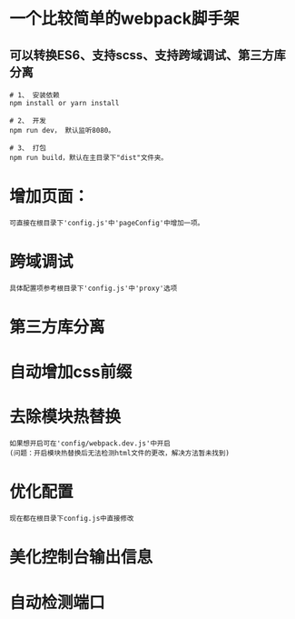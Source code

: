 # 一个比较简单的webpack脚手架

## 可以转换ES6、支持scss、支持跨域调试、第三方库分离

```
# 1、 安装依赖
npm install or yarn install

# 2、 开发
npm run dev， 默认监听8080。

# 3、 打包
npm run build，默认在主目录下"dist"文件夹。
```
# 增加页面：
    可直接在根目录下'config.js'中'pageConfig'中增加一项。
# 跨域调试
    具体配置项参考根目录下'config.js'中'proxy'选项
# 第三方库分离
# 自动增加css前缀
# 去除模块热替换
    如果想开启可在'config/webpack.dev.js'中开启
    (问题：开启模块热替换后无法检测html文件的更改，解决方法暂未找到)
# 优化配置
    现在都在根目录下config.js中直接修改
# 美化控制台输出信息
# 自动检测端口
